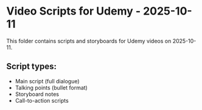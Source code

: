 # Video Scripts for Udemy - 2025-10-11

This folder contains scripts and storyboards for Udemy videos on 2025-10-11.

## Script types:
- Main script (full dialogue)
- Talking points (bullet format)
- Storyboard notes
- Call-to-action scripts
